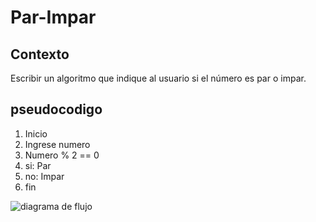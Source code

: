 # Par-Impar
## Contexto
Escribir un algoritmo que indique al usuario si el número es par o impar.
## pseudocodigo
1. Inicio
2. Ingrese numero
3. Numero % 2 == 0
4. si: Par
5. no: Impar 
6. fin

![diagrama de flujo](http://i67.tinypic.com/2e2o76d.jpg)
